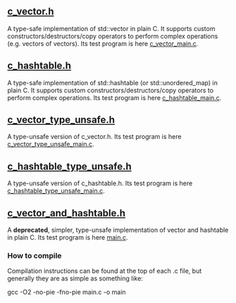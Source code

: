 ## [c_vector.h](https://github.com/Flix01/c_vector_and_hashtable/blob/master/c_vector.h)
A type-safe implementation of std::vector in plain C. 
It supports custom constructors/destructors/copy operators to perform complex operations (e.g. vectors of vectors).
Its test program is here [c_vector_main.c](https://github.com/Flix01/c_vector_and_hashtable/blob/master/c_vector_main.c).

## [c_hashtable.h](https://github.com/Flix01/c_vector_and_hashtable/blob/master/c_hashtable.h)
A type-safe implementation of std::hashtable (or std::unordered_map) in plain C. 
It supports custom constructors/destructors/copy operators to perform complex operations.
Its test program is here [c_hashtable_main.c](https://github.com/Flix01/c_vector_and_hashtable/blob/master/c_hashtable_main.c).

## [c_vector_type_unsafe.h](https://github.com/Flix01/c_vector_and_hashtable/blob/master/c_vector_type_unsafe.h)
A type-unsafe version of c_vector.h. 
Its test program is here [c_vector_type_unsafe_main.c](https://github.com/Flix01/c_vector_and_hashtable/blob/master/c_vector_type_unsafe_main.c).

## [c_hashtable_type_unsafe.h](https://github.com/Flix01/c_vector_and_hashtable/blob/master/c_hashtable_type_unsafe.h)
A type-unsafe version of c_hashtable.h. 
Its test program is here [c_hashtable_type_unsafe_main.c](https://github.com/Flix01/c_vector_and_hashtable/blob/master/c_hashtable_type_unsafe_main.c).

## [c_vector_and_hashtable.h](https://github.com/Flix01/c_vector_and_hashtable/blob/master/deprecated/c_vector_and_hashtable.h)
A **deprecated**, simpler, type-unsafe implementation of vector and hashtable in plain C. 
Its test program is here [main.c](https://github.com/Flix01/c_vector_and_hashtable/blob/master/deprecated/main.c).


### How to compile
Compilation instructions can be found at the top of each .c file, but generally they are as simple as something like:

gcc -O2 -no-pie -fno-pie main.c -o main

